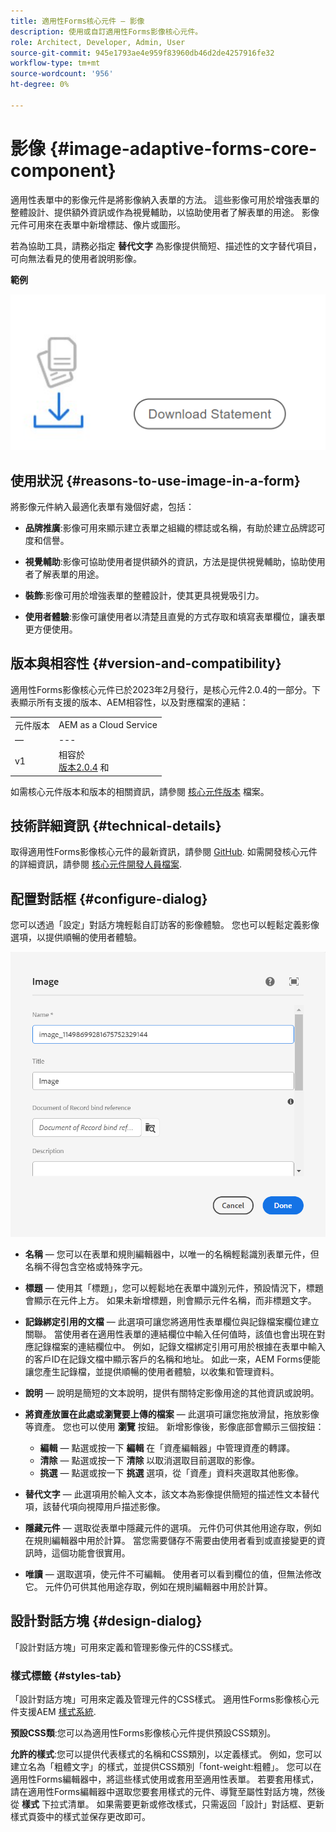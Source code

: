 ```yaml
---
title: 適用性Forms核心元件 — 影像
description: 使用或自訂適用性Forms影像核心元件。
role: Architect, Developer, Admin, User
source-git-commit: 945e1793ae4e959f83960db46d2de4257916fe32
workflow-type: tm+mt
source-wordcount: '956'
ht-degree: 0%

---
```



# 影像 {#image-adaptive-forms-core-component}

適用性表單中的影像元件是將影像納入表單的方法。 這些影像可用於增強表單的整體設計、提供額外資訊或作為視覺輔助，以協助使用者了解表單的用途。 影像元件可用來在表單中新增標誌、像片或圖形。

若為協助工具，請務必指定 **替代文字** 為影像提供簡短、描述性的文字替代項目，可向無法看見的使用者說明影像。


**範例**

![](/help/adaptive-forms/assets/image.png)


## 使用狀況 {#reasons-to-use-image-in-a-form}

將影像元件納入最適化表單有幾個好處，包括：

* **品牌推廣**:影像可用來顯示建立表單之組織的標誌或名稱，有助於建立品牌認可度和信譽。

* **視覺輔助**:影像可協助使用者提供額外的資訊，方法是提供視覺輔助，協助使用者了解表單的用途。

* **裝飾**:影像可用於增強表單的整體設計，使其更具視覺吸引力。

* **使用者體驗**:影像可讓使用者以清楚且直覺的方式存取和填寫表單欄位，讓表單更方便使用。

## 版本與相容性 {#version-and-compatibility}

適用性Forms影像核心元件已於2023年2月發行，是核心元件2.0.4的一部分。下表顯示所有支援的版本、AEM相容性，以及對應檔案的連結：

|  |  |
|---|---|
| 元件版本 | AEM as a Cloud Service  |
| — | --- |
| v1 | 相容於<br>[版本2.0.4](/help/versions.md) 和 | 相容 | 相容 |

如需核心元件版本和版本的相關資訊，請參閱 [核心元件版本](/help/versions.md) 檔案。


<!-- ## Sample Component Output {#sample-component-output}

To experience the Accordion Component as well as see examples of its configuration options as well as HTML and JSON output, visit the [Component Library](https://adobe.com/go/aem_cmp_library_accordion). -->

## 技術詳細資訊 {#technical-details}

取得適用性Forms影像核心元件的最新資訊，請參閱 [GitHub](https://github.com/adobe/aem-core-forms-components/tree/master/ui.af.apps/src/main/content/jcr_root/apps/core/fd/components/form/image/v1/image). 如需開發核心元件的詳細資訊，請參閱 [核心元件開發人員檔案](/help/developing/overview.md).


## 配置對話框 {#configure-dialog}

您可以透過「設定」對話方塊輕鬆自訂訪客的影像體驗。 您也可以輕鬆定義影像選項，以提供順暢的使用者體驗。

![「屬性」頁簽](/help/adaptive-forms/assets/image_properties.png)

* **名稱**  — 您可以在表單和規則編輯器中，以唯一的名稱輕鬆識別表單元件，但名稱不得包含空格或特殊字元。

* **標題**  — 使用其「標題」，您可以輕鬆地在表單中識別元件，預設情況下，標題會顯示在元件上方。 如果未新增標題，則會顯示元件名稱，而非標題文字。

* **記錄綁定引用的文檔**  — 此選項可讓您將適用性表單欄位與記錄檔案欄位建立關聯。 當使用者在適用性表單的連結欄位中輸入任何值時，該值也會出現在對應記錄檔案的連結欄位中。 例如，記錄文檔綁定引用可用於根據在表單中輸入的客戶ID在記錄文檔中顯示客戶的名稱和地址。 如此一來，AEM Forms便能讓您產生記錄檔，並提供順暢的使用者體驗，以收集和管理資料。

* **說明**  — 說明是簡短的文本說明，提供有關特定影像用途的其他資訊或說明。

* **將資產放置在此處或瀏覽要上傳的檔案**  — 此選項可讓您拖放滑鼠，拖放影像等資產。 您也可以使用 **瀏覽** 按鈕。 新增影像後，影像底部會顯示三個按鈕：
   * **編輯**  — 點選或按一下 **編輯** 在「資產編輯器」中管理資產的轉譯。
   * **清除**  — 點選或按一下 **清除** 以取消選取目前選取的影像。
   * **挑選**  — 點選或按一下 **挑選**  選項，從「資產」資料夾選取其他影像。

* **替代文字**  — 此選項用於輸入文本，該文本為影像提供簡短的描述性文本替代項，該替代項向視障用戶描述影像。

* **隱藏元件**  — 選取從表單中隱藏元件的選項。 元件仍可供其他用途存取，例如在規則編輯器中用於計算。 當您需要儲存不需要由使用者看到或直接變更的資訊時，這個功能會很實用。

* **唯讀**  — 選取選項，使元件不可編輯。 使用者可以看到欄位的值，但無法修改它。 元件仍可供其他用途存取，例如在規則編輯器中用於計算。

## 設計對話方塊 {#design-dialog}

「設計對話方塊」可用來定義和管理影像元件的CSS樣式。

### 樣式標籤 {#styles-tab}

「設計對話方塊」可用來定義及管理元件的CSS樣式。 適用性Forms影像核心元件支援AEM [樣式系統](/help/get-started/authoring.md#component-styling).

**預設CSS類**:您可以為適用性Forms影像核心元件提供預設CSS類別。

**允許的樣式**:您可以提供代表樣式的名稱和CSS類別，以定義樣式。 例如，您可以建立名為「粗體文字」的樣式，並提供CSS類別「font-weight:粗體」。 您可以在適用性Forms編輯器中，將這些樣式使用或套用至適用性表單。 若要套用樣式，請在適用性Forms編輯器中選取您要套用樣式的元件、導覽至屬性對話方塊，然後從 **樣式** 下拉式清單。 如果需要更新或修改樣式，只需返回「設計」對話框、更新樣式頁簽中的樣式並保存更改即可。
